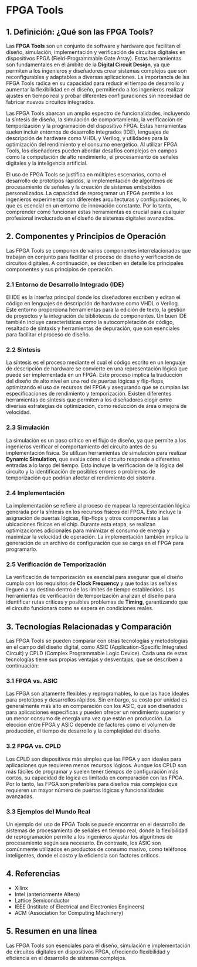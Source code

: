 # FPGA Tools

## 1. Definición: ¿Qué son las **FPGA Tools**?
Las **FPGA Tools** son un conjunto de software y hardware que facilitan el diseño, simulación, implementación y verificación de circuitos digitales en dispositivos FPGA (Field-Programmable Gate Array). Estas herramientas son fundamentales en el ámbito de la **Digital Circuit Design**, ya que permiten a los ingenieros y diseñadores crear sistemas complejos que son reconfigurables y adaptables a diversas aplicaciones. La importancia de las FPGA Tools radica en su capacidad para reducir el tiempo de desarrollo y aumentar la flexibilidad en el diseño, permitiendo a los ingenieros realizar ajustes en tiempo real y probar diferentes configuraciones sin necesidad de fabricar nuevos circuitos integrados.

Las FPGA Tools abarcan un amplio espectro de funcionalidades, incluyendo la síntesis de diseño, la simulación de comportamiento, la verificación de temporización y la programación del dispositivo FPGA. Estas herramientas suelen incluir entornos de desarrollo integrados (IDE), lenguajes de descripción de hardware como VHDL y Verilog, y utilidades para la optimización del rendimiento y el consumo energético. Al utilizar FPGA Tools, los diseñadores pueden abordar desafíos complejos en campos como la computación de alto rendimiento, el procesamiento de señales digitales y la inteligencia artificial.

El uso de FPGA Tools se justifica en múltiples escenarios, como el desarrollo de prototipos rápidos, la implementación de algoritmos de procesamiento de señales y la creación de sistemas embebidos personalizados. La capacidad de reprogramar un FPGA permite a los ingenieros experimentar con diferentes arquitecturas y configuraciones, lo que es esencial en un entorno de innovación constante. Por lo tanto, comprender cómo funcionan estas herramientas es crucial para cualquier profesional involucrado en el diseño de sistemas digitales avanzados.

## 2. Componentes y Principios de Operación
Las FPGA Tools se componen de varios componentes interrelacionados que trabajan en conjunto para facilitar el proceso de diseño y verificación de circuitos digitales. A continuación, se describen en detalle los principales componentes y sus principios de operación.

### 2.1 Entorno de Desarrollo Integrado (IDE)
El IDE es la interfaz principal donde los diseñadores escriben y editan el código en lenguajes de descripción de hardware como VHDL o Verilog. Este entorno proporciona herramientas para la edición de texto, la gestión de proyectos y la integración de bibliotecas de componentes. Un buen IDE también incluye características como la autocompletación de código, resaltado de sintaxis y herramientas de depuración, que son esenciales para facilitar el proceso de diseño.

### 2.2 Síntesis
La síntesis es el proceso mediante el cual el código escrito en un lenguaje de descripción de hardware se convierte en una representación lógica que puede ser implementada en un FPGA. Este proceso implica la traducción del diseño de alto nivel en una red de puertas lógicas y flip-flops, optimizando el uso de recursos del FPGA y asegurando que se cumplan las especificaciones de rendimiento y temporización. Existen diferentes herramientas de síntesis que permiten a los diseñadores elegir entre diversas estrategias de optimización, como reducción de área o mejora de velocidad.

### 2.3 Simulación
La simulación es un paso crítico en el flujo de diseño, ya que permite a los ingenieros verificar el comportamiento del circuito antes de su implementación física. Se utilizan herramientas de simulación para realizar **Dynamic Simulation**, que evalúa cómo el circuito responde a diferentes entradas a lo largo del tiempo. Esto incluye la verificación de la lógica del circuito y la identificación de posibles errores o problemas de temporización que podrían afectar el rendimiento del sistema.

### 2.4 Implementación
La implementación se refiere al proceso de mapear la representación lógica generada por la síntesis en los recursos físicos del FPGA. Esto incluye la asignación de puertas lógicas, flip-flops y otros componentes a las ubicaciones físicas en el chip. Durante esta etapa, se realizan optimizaciones adicionales para minimizar el consumo de energía y maximizar la velocidad de operación. La implementación también implica la generación de un archivo de configuración que se carga en el FPGA para programarlo.

### 2.5 Verificación de Temporización
La verificación de temporización es esencial para asegurar que el diseño cumpla con los requisitos de **Clock Frequency** y que todas las señales lleguen a su destino dentro de los límites de tiempo establecidos. Las herramientas de verificación de temporización analizan el diseño para identificar rutas críticas y posibles problemas de **Timing**, garantizando que el circuito funcionará como se espera en condiciones reales.

## 3. Tecnologías Relacionadas y Comparación
Las FPGA Tools se pueden comparar con otras tecnologías y metodologías en el campo del diseño digital, como ASIC (Application-Specific Integrated Circuit) y CPLD (Complex Programmable Logic Device). Cada una de estas tecnologías tiene sus propias ventajas y desventajas, que se describen a continuación:

### 3.1 FPGA vs. ASIC
Las FPGA son altamente flexibles y reprogramables, lo que las hace ideales para prototipos y desarrollos rápidos. Sin embargo, su costo por unidad es generalmente más alto en comparación con los ASIC, que son diseñados para aplicaciones específicas y pueden ofrecer un rendimiento superior y un menor consumo de energía una vez que están en producción. La elección entre FPGA y ASIC depende de factores como el volumen de producción, el tiempo de desarrollo y la complejidad del diseño.

### 3.2 FPGA vs. CPLD
Los CPLD son dispositivos más simples que las FPGA y son ideales para aplicaciones que requieren menos recursos lógicos. Aunque los CPLD son más fáciles de programar y suelen tener tiempos de configuración más cortos, su capacidad de lógica es limitada en comparación con las FPGA. Por lo tanto, las FPGA son preferibles para diseños más complejos que requieren un mayor número de puertas lógicas y funcionalidades avanzadas.

### 3.3 Ejemplos del Mundo Real
Un ejemplo del uso de FPGA Tools se puede encontrar en el desarrollo de sistemas de procesamiento de señales en tiempo real, donde la flexibilidad de reprogramación permite a los ingenieros ajustar los algoritmos de procesamiento según sea necesario. En contraste, los ASIC son comúnmente utilizados en productos de consumo masivo, como teléfonos inteligentes, donde el costo y la eficiencia son factores críticos.

## 4. Referencias
- Xilinx
- Intel (anteriormente Altera)
- Lattice Semiconductor
- IEEE (Institute of Electrical and Electronics Engineers)
- ACM (Association for Computing Machinery)

## 5. Resumen en una línea
Las FPGA Tools son esenciales para el diseño, simulación e implementación de circuitos digitales en dispositivos FPGA, ofreciendo flexibilidad y eficiencia en el desarrollo de sistemas complejos.